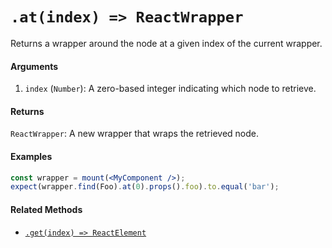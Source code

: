 # `.at(index) => ReactWrapper`

Returns a wrapper around the node at a given index of the current wrapper.


#### Arguments

1. `index` (`Number`): A zero-based integer indicating which node to retrieve.



#### Returns

`ReactWrapper`: A new wrapper that wraps the retrieved node.



#### Examples

```jsx
const wrapper = mount(<MyComponent />);
expect(wrapper.find(Foo).at(0).props().foo).to.equal('bar');
```



#### Related Methods

- [`.get(index) => ReactElement`](get.md)
